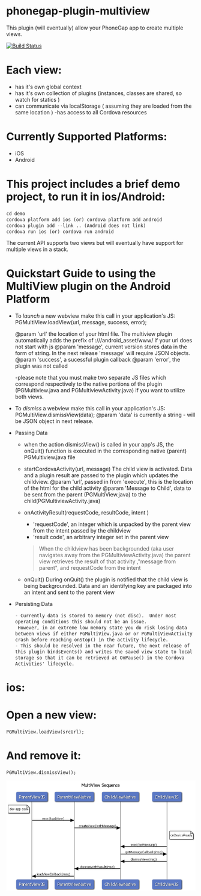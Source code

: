 # phonegap-plugin-multiview

This plugin (will eventually) allow your PhoneGap app to create multiple views.

[![Build Status](https://travis-ci.org/phonegap/phonegap-plugin-multiview.svg?branch=master)](https://travis-ci.org/phonegap/phonegap-plugin-multiview )

Each view:
===

- has it's own global context
- has it's own collection of plugins (instances, classes are shared, so watch for statics )
- can communicate via localStorage ( assuming they are loaded from the same location )
-has access to all Cordova resources

Currently Supported Platforms:
===

- iOS
- Android

This project includes a brief demo project, to run it in ios/Android:
===

    cd demo
    cordova platform add ios (or) cordova platform add android
    cordova plugin add --link .. (Android does not link)
    cordova run ios (or) cordova run android

The current API supports two views but will eventually have support for multiple views in a stack.

 Quickstart Guide to using the MultiView plugin on the Android Platform
 ===

 - To *launch* a new webview make this call in your application's JS:
  PGMultiView.loadView(url, message, success, error);

      @param 'url' the location of your html file.  The multiview plugin automatically adds the
      prefix of :///android_asset/www/ if your url does not start with js
      @param  'message', current version stores data in the form of string.  In the next release 'message' will require JSON objects.
      @param 'success', a sucessful plugin callback
      @param 'error', the plugin was not called

      -please note that you must make two separate JS files which correspond respectively to the native portions of the plugin
      (PGMultiview.java and PGMultiviewActivity.java) if you want to utilize both views.

 - To *dismiss* a webview make this call in your application's JS:
      PGMultiView.dismissView(data);
      @param 'data' is currently a string - will be JSON object in next release.

 - Passing Data

      - when the action dismissView() is called in your app's JS, the onQuit() function is executed
      in the corresponding native (parent) PGMultiview.java file

      - startCordovaActivity(url, message)
        The child view is activated.  Data and a plugin result are passed to the plugin which updates the childview.
        @param 'url', passed in from 'execute', this is the location of the html for the child activity
        @param 'Message to Child', data to be sent from the parent (PGMultiView.java) to the child(PGMultiviewActivity.java)

      - onActivityResult(requestCode, resultCode, intent )
        - 'requestCode', an integer which is unpacked by the parent view from the intent passed by the childview
        - 'result code', an arbitrary integer set in the parent view
        > When the childview has been backgrounded (aka user navigates away from the PGMultiviewActivity.java) the parent view retrieves
        the result of that activity ,"message from parent", and requestCode from the intent

      - onQuit()
        During onQuit() the plugin is notified that the child view is being backgrounded.
        Data and an identifying key are packaged into an intent and sent to the parent view

- Persisting Data

      - Currently data is stored to memory (not disc).  Under most operating conditions this should not be an issue.
       However, in an extreme low memory state you do risk losing data between views if either PGMultiView.java or or PGMultiViewActivity crash before reaching onStop() in the activity lifecycle.
      - This should be resolved in the near future, the next release of this plugin bindsEvents() and writes the saved view state to local storage so that it can be retrieved at OnPause() in the Cordova Activities' lifecycle.

ios:
===

Open a new view:
====

    PGMultiView.loadView(srcUrl);

And remove it:
====

    PGMultiView.dismissView();


![MultiViewSequence](MultiViewSequence.png)